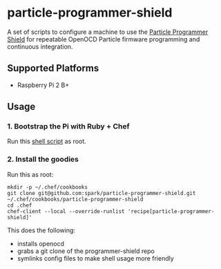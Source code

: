 # particle-programmer-shield

A set of scripts to configure a machine to use the [Particle Programmer Shield](https://github.com/spark/shields/tree/master/photon-shields/programmer-shield) for repeatable OpenOCD Particle firmware programming and continuous integration.

Supported Platforms
------------

- Raspberry Pi 2 B+

Usage
---

### 1. Bootstrap the Pi with Ruby + Chef

Run this [shell script](/files/default/ruby_and_chef.sh) as root.

### 2. Install the goodies

Run this as root:

    mkdir -p ~/.chef/cookbooks
    git clone git@github.com:spark/particle-programmer-shield.git ~/.chef/cookbooks/particle-programmer-shield
    cd .chef
    chef-client --local --override-runlist 'recipe[particle-programmer-shield]'

This does the following:

- installs openocd
- grabs a git clone of the programmer-shield repo
- symlinks config files to make shell usage more friendly
